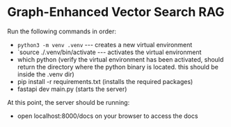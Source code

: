 # Graph-Enhanced Vector Search RAG

Run the following commands in order:
- `python3 -m venv .venv` --- creates a new virtual environment
- `source ./.venv/bin/activate --- activates the virtual environment
- which python (verify the virtual environment has been activated, should return the directory where the python binary is located. this should be inside the .venv dir)
- pip install -r requirements.txt (installs the required packages)
- fastapi dev main.py (starts the server)

At this point, the server should be running:
- open localhost:8000/docs on your browser to access the docs
